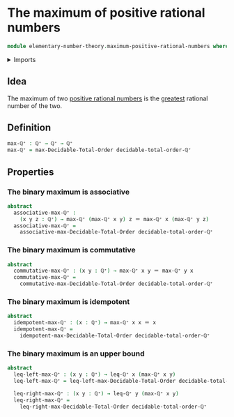 # The maximum of positive rational numbers

```agda
module elementary-number-theory.maximum-positive-rational-numbers where
```

<details><summary>Imports</summary>

```agda
open import elementary-number-theory.inequality-positive-rational-numbers
open import elementary-number-theory.positive-rational-numbers

open import foundation.identity-types

open import order-theory.decidable-total-orders
```

</details>

## Idea

The maximum of two
[positive rational numbers](elementary-number-theory.positive-rational-numbers.md)
is the
[greatest](elementary-number-theory.inequality-positive-rational-numbers.md)
rational number of the two.

## Definition

```agda
max-ℚ⁺ : ℚ⁺ → ℚ⁺ → ℚ⁺
max-ℚ⁺ = max-Decidable-Total-Order decidable-total-order-ℚ⁺
```

## Properties

### The binary maximum is associative

```agda
abstract
  associative-max-ℚ⁺ :
    (x y z : ℚ⁺) → max-ℚ⁺ (max-ℚ⁺ x y) z ＝ max-ℚ⁺ x (max-ℚ⁺ y z)
  associative-max-ℚ⁺ =
    associative-max-Decidable-Total-Order decidable-total-order-ℚ⁺
```

### The binary maximum is commutative

```agda
abstract
  commutative-max-ℚ⁺ : (x y : ℚ⁺) → max-ℚ⁺ x y ＝ max-ℚ⁺ y x
  commutative-max-ℚ⁺ =
    commutative-max-Decidable-Total-Order decidable-total-order-ℚ⁺
```

### The binary maximum is idempotent

```agda
abstract
  idempotent-max-ℚ⁺ : (x : ℚ⁺) → max-ℚ⁺ x x ＝ x
  idempotent-max-ℚ⁺ =
    idempotent-max-Decidable-Total-Order decidable-total-order-ℚ⁺
```

### The binary maximum is an upper bound

```agda
abstract
  leq-left-max-ℚ⁺ : (x y : ℚ⁺) → leq-ℚ⁺ x (max-ℚ⁺ x y)
  leq-left-max-ℚ⁺ = leq-left-max-Decidable-Total-Order decidable-total-order-ℚ⁺

  leq-right-max-ℚ⁺ : (x y : ℚ⁺) → leq-ℚ⁺ y (max-ℚ⁺ x y)
  leq-right-max-ℚ⁺ =
    leq-right-max-Decidable-Total-Order decidable-total-order-ℚ⁺
```
